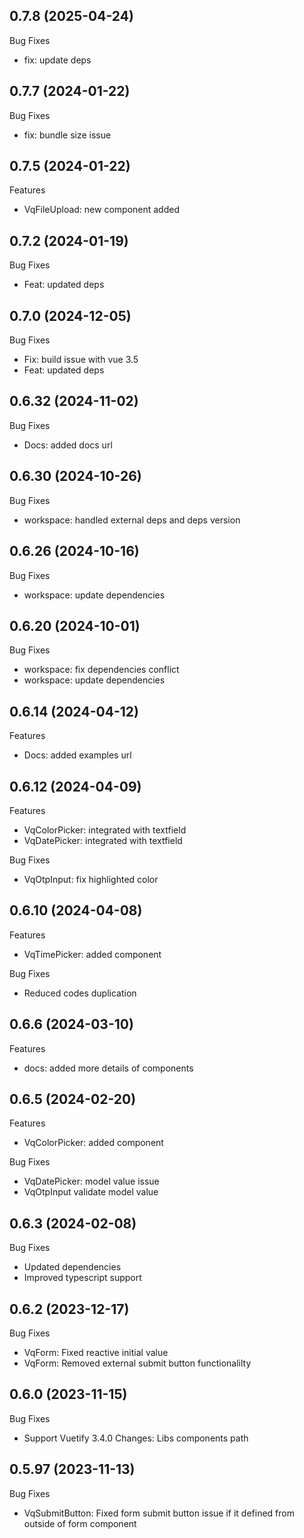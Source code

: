 ## 0.7.8 (2025-04-24)

Bug Fixes

- fix: update deps

## 0.7.7 (2024-01-22)

Bug Fixes

- fix: bundle size issue

## 0.7.5 (2024-01-22)

Features

- VqFileUpload: new component added

## 0.7.2 (2024-01-19)

Bug Fixes

- Feat: updated deps

## 0.7.0 (2024-12-05)

Bug Fixes

- Fix: build issue with vue 3.5
- Feat: updated deps

## 0.6.32 (2024-11-02)

Bug Fixes

- Docs: added docs url

## 0.6.30 (2024-10-26)

Bug Fixes

- workspace: handled external deps and deps version

## 0.6.26 (2024-10-16)

Bug Fixes

- workspace: update dependencies

## 0.6.20 (2024-10-01)

Bug Fixes

- workspace: fix dependencies conflict
- workspace: update dependencies

## 0.6.14 (2024-04-12)

Features

- Docs: added examples url

## 0.6.12 (2024-04-09)

Features

- VqColorPicker: integrated with textfield
- VqDatePicker: integrated with textfield

Bug Fixes

- VqOtpInput: fix highlighted color

## 0.6.10 (2024-04-08)

Features

- VqTimePicker: added component

Bug Fixes

- Reduced codes duplication

## 0.6.6 (2024-03-10)

Features

- docs: added more details of components

## 0.6.5 (2024-02-20)

Features

- VqColorPicker: added component

Bug Fixes

- VqDatePicker: model value issue
- VqOtpInput validate model value

## 0.6.3 (2024-02-08)

Bug Fixes

- Updated dependencies
- Improved typescript support

## 0.6.2 (2023-12-17)

Bug Fixes

- VqForm: Fixed reactive initial value
- VqForm: Removed external submit button functionalilty

## 0.6.0 (2023-11-15)

Bug Fixes

- Support Vuetify 3.4.0 Changes: Libs components path

## 0.5.97 (2023-11-13)

Bug Fixes

- VqSubmitButton: Fixed form submit button issue if it defined from outside of form component
